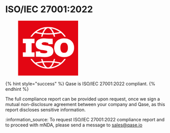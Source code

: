# ISO/IEC 27001:2022

<figure><img src="../../.gitbook/assets/19037.png" alt="" width="188"><figcaption></figcaption></figure>

{% hint style="success" %}
Qase is ISO/IEC 27001:2022 compliant.
{% endhint %}

The full compliance report can be provided upon request, once we sign a mutual non-disclosure agreement between your company and Qase, as this report discloses sensitive information.&#x20;

:information\_source:  To request ISO/IEC 27001:2022 compliance report and to proceed with mNDA, please send a message to [sales@qase.io](mailto:sales@qase.io)
